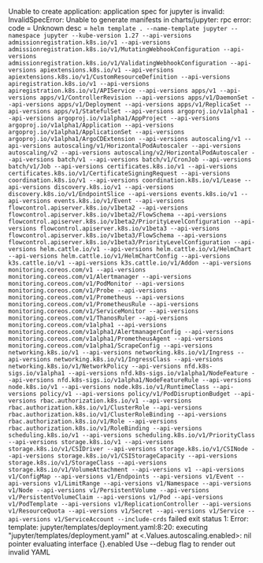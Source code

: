 Unable to create application: application spec for jupyter is invalid: InvalidSpecError: Unable to generate manifests in charts/jupyter: rpc error: code = Unknown desc = `helm template . --name-template jupyter --namespace jupyter --kube-version 1.27 --api-versions admissionregistration.k8s.io/v1 --api-versions admissionregistration.k8s.io/v1/MutatingWebhookConfiguration --api-versions admissionregistration.k8s.io/v1/ValidatingWebhookConfiguration --api-versions apiextensions.k8s.io/v1 --api-versions apiextensions.k8s.io/v1/CustomResourceDefinition --api-versions apiregistration.k8s.io/v1 --api-versions apiregistration.k8s.io/v1/APIService --api-versions apps/v1 --api-versions apps/v1/ControllerRevision --api-versions apps/v1/DaemonSet --api-versions apps/v1/Deployment --api-versions apps/v1/ReplicaSet --api-versions apps/v1/StatefulSet --api-versions argoproj.io/v1alpha1 --api-versions argoproj.io/v1alpha1/AppProject --api-versions argoproj.io/v1alpha1/Application --api-versions argoproj.io/v1alpha1/ApplicationSet --api-versions argoproj.io/v1alpha1/ArgoCDExtension --api-versions autoscaling/v1 --api-versions autoscaling/v1/HorizontalPodAutoscaler --api-versions autoscaling/v2 --api-versions autoscaling/v2/HorizontalPodAutoscaler --api-versions batch/v1 --api-versions batch/v1/CronJob --api-versions batch/v1/Job --api-versions certificates.k8s.io/v1 --api-versions certificates.k8s.io/v1/CertificateSigningRequest --api-versions coordination.k8s.io/v1 --api-versions coordination.k8s.io/v1/Lease --api-versions discovery.k8s.io/v1 --api-versions discovery.k8s.io/v1/EndpointSlice --api-versions events.k8s.io/v1 --api-versions events.k8s.io/v1/Event --api-versions flowcontrol.apiserver.k8s.io/v1beta2 --api-versions flowcontrol.apiserver.k8s.io/v1beta2/FlowSchema --api-versions flowcontrol.apiserver.k8s.io/v1beta2/PriorityLevelConfiguration --api-versions flowcontrol.apiserver.k8s.io/v1beta3 --api-versions flowcontrol.apiserver.k8s.io/v1beta3/FlowSchema --api-versions flowcontrol.apiserver.k8s.io/v1beta3/PriorityLevelConfiguration --api-versions helm.cattle.io/v1 --api-versions helm.cattle.io/v1/HelmChart --api-versions helm.cattle.io/v1/HelmChartConfig --api-versions k3s.cattle.io/v1 --api-versions k3s.cattle.io/v1/Addon --api-versions monitoring.coreos.com/v1 --api-versions monitoring.coreos.com/v1/Alertmanager --api-versions monitoring.coreos.com/v1/PodMonitor --api-versions monitoring.coreos.com/v1/Probe --api-versions monitoring.coreos.com/v1/Prometheus --api-versions monitoring.coreos.com/v1/PrometheusRule --api-versions monitoring.coreos.com/v1/ServiceMonitor --api-versions monitoring.coreos.com/v1/ThanosRuler --api-versions monitoring.coreos.com/v1alpha1 --api-versions monitoring.coreos.com/v1alpha1/AlertmanagerConfig --api-versions monitoring.coreos.com/v1alpha1/PrometheusAgent --api-versions monitoring.coreos.com/v1alpha1/ScrapeConfig --api-versions networking.k8s.io/v1 --api-versions networking.k8s.io/v1/Ingress --api-versions networking.k8s.io/v1/IngressClass --api-versions networking.k8s.io/v1/NetworkPolicy --api-versions nfd.k8s-sigs.io/v1alpha1 --api-versions nfd.k8s-sigs.io/v1alpha1/NodeFeature --api-versions nfd.k8s-sigs.io/v1alpha1/NodeFeatureRule --api-versions node.k8s.io/v1 --api-versions node.k8s.io/v1/RuntimeClass --api-versions policy/v1 --api-versions policy/v1/PodDisruptionBudget --api-versions rbac.authorization.k8s.io/v1 --api-versions rbac.authorization.k8s.io/v1/ClusterRole --api-versions rbac.authorization.k8s.io/v1/ClusterRoleBinding --api-versions rbac.authorization.k8s.io/v1/Role --api-versions rbac.authorization.k8s.io/v1/RoleBinding --api-versions scheduling.k8s.io/v1 --api-versions scheduling.k8s.io/v1/PriorityClass --api-versions storage.k8s.io/v1 --api-versions storage.k8s.io/v1/CSIDriver --api-versions storage.k8s.io/v1/CSINode --api-versions storage.k8s.io/v1/CSIStorageCapacity --api-versions storage.k8s.io/v1/StorageClass --api-versions storage.k8s.io/v1/VolumeAttachment --api-versions v1 --api-versions v1/ConfigMap --api-versions v1/Endpoints --api-versions v1/Event --api-versions v1/LimitRange --api-versions v1/Namespace --api-versions v1/Node --api-versions v1/PersistentVolume --api-versions v1/PersistentVolumeClaim --api-versions v1/Pod --api-versions v1/PodTemplate --api-versions v1/ReplicationController --api-versions v1/ResourceQuota --api-versions v1/Secret --api-versions v1/Service --api-versions v1/ServiceAccount --include-crds` failed exit status 1: Error: template: jupyter/templates/deployment.yaml:8:20: executing "jupyter/templates/deployment.yaml" at <.Values.autoscaling.enabled>: nil pointer evaluating interface {}.enabled Use --debug flag to render out invalid YAML